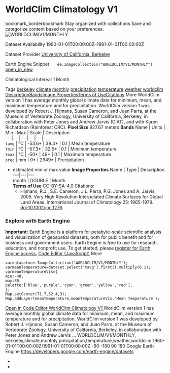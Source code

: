  
#  WorldClim Climatology V1 
bookmark_borderbookmark Stay organized with collections  Save and categorize content based on your preferences.
![WORLDCLIM/V1/MONTHLY](https://developers.google.com/earth-engine/datasets/images/WORLDCLIM/WORLDCLIM_V1_MONTHLY_sample.png) 

Dataset Availability
    1960-01-01T00:00:00Z–1991-01-01T00:00:00Z 

Dataset Provider
     [ University of California, Berkeley ](https://www.worldclim.org/) 

Earth Engine Snippet
     `    ee.ImageCollection("WORLDCLIM/V1/MONTHLY")   ` [ open_in_new ](https://code.earthengine.google.com/?scriptPath=Examples:Datasets/WORLDCLIM/WORLDCLIM_V1_MONTHLY) 

Climatological Interval
    1 Month 

Tags
     [berkeley](https://developers.google.com/earth-engine/datasets/tags/berkeley) [climate](https://developers.google.com/earth-engine/datasets/tags/climate) [monthly](https://developers.google.com/earth-engine/datasets/tags/monthly) [precipitation](https://developers.google.com/earth-engine/datasets/tags/precipitation) [temperature](https://developers.google.com/earth-engine/datasets/tags/temperature) [weather](https://developers.google.com/earth-engine/datasets/tags/weather) [worldclim](https://developers.google.com/earth-engine/datasets/tags/worldclim)
[Description](https://developers.google.com/earth-engine/datasets/catalog/WORLDCLIM_V1_MONTHLY#description)[Bands](https://developers.google.com/earth-engine/datasets/catalog/WORLDCLIM_V1_MONTHLY#bands)[Image Properties](https://developers.google.com/earth-engine/datasets/catalog/WORLDCLIM_V1_MONTHLY#image-properties)[Terms of Use](https://developers.google.com/earth-engine/datasets/catalog/WORLDCLIM_V1_MONTHLY#terms-of-use)[Citations](https://developers.google.com/earth-engine/datasets/catalog/WORLDCLIM_V1_MONTHLY#citations) More
WorldClim version 1 has average monthly global climate data for minimum, mean, and maximum temperature and for precipitation.
WorldClim version 1 was developed by Robert J. Hijmans, Susan Cameron, and Juan Parra, at the Museum of Vertebrate Zoology, University of California, Berkeley, in collaboration with Peter Jones and Andrew Jarvis (CIAT), and with Karen Richardson (Rainforest CRC).
**Pixel Size** 927.67 meters 
**Bands**
Name | Units | Min | Max | Scale | Description  
---|---|---|---|---|---  
`tavg` | °C |  -53.6*  |  39.4*  | 0.1 | Mean temperature  
`tmin` | °C |  -57.3*  |  32.5*  | 0.1 | Minimum temperature  
`tmax` | °C |  -50*  |  49*  | 0.1 | Maximum temperature  
`prec` | mm |  0*  |  2949*  | Precipitation  
* estimated min or max value 
**Image Properties**
Name | Type | Description  
---|---|---  
month | DOUBLE | Month  
**Terms of Use**
[CC-BY-SA-4.0](https://spdx.org/licenses/CC-BY-SA-4.0.html)
Citations:
  * Hijmans, R.J., S.E. Cameron, J.L. Parra, P.G. Jones and A. Jarvis, 2005. Very High Resolution Interpolated Climate Surfaces for Global Land Areas. International Journal of Climatology 25: 1965-1978. [doi:10.1002/joc.1276](https://doi.org/10.1002/joc.1276).


### Explore with Earth Engine
**Important:** Earth Engine is a platform for petabyte-scale scientific analysis and visualization of geospatial datasets, both for public benefit and for business and government users. Earth Engine is free to use for research, education, and nonprofit use. To get started, please [register for Earth Engine access.](https://console.cloud.google.com/earth-engine)
[Code Editor (JavaScript)](https://developers.google.com/earth-engine/datasets/catalog/WORLDCLIM_V1_MONTHLY#code-editor-javascript-sample) More
```
vardataset=ee.ImageCollection('WORLDCLIM/V1/MONTHLY');
varmeanTemperature=dataset.select('tavg').first().multiply(0.1);
varmeanTemperatureVis={
min:-40,
max:30,
palette:['blue','purple','cyan','green','yellow','red'],
};
Map.setCenter(71.7,52.4,3);
Map.addLayer(meanTemperature,meanTemperatureVis,'Mean Temperature');
```
[ Open in Code Editor ](https://code.earthengine.google.com/?scriptPath=Examples:Datasets/WORLDCLIM/WORLDCLIM_V1_MONTHLY)
[ WorldClim Climatology V1 ](https://developers.google.com/earth-engine/datasets/catalog/WORLDCLIM_V1_MONTHLY)
WorldClim version 1 has average monthly global climate data for minimum, mean, and maximum temperature and for precipitation. WorldClim version 1 was developed by Robert J. Hijmans, Susan Cameron, and Juan Parra, at the Museum of Vertebrate Zoology, University of California, Berkeley, in collaboration with Peter Jones and Andrew Jarvis …
WORLDCLIM/V1/MONTHLY, berkeley,climate,monthly,precipitation,temperature,weather,worldclim 
1960-01-01T00:00:00Z/1991-01-01T00:00:00Z
-90 -180 90 180 
Google Earth Engine
https://developers.google.com/earth-engine/datasets
  * [ ](https://doi.org/https://www.worldclim.org/)
  * [ ](https://doi.org/https://developers.google.com/earth-engine/datasets/catalog/WORLDCLIM_V1_MONTHLY)


